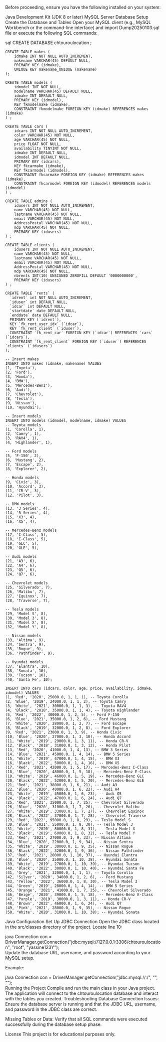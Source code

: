 Before proceeding, ensure you have the following installed on your system:

Java Development Kit (JDK 8 or later)
MySQL Server
Database Setup
Create the Database and Tables
Open your MySQL client (e.g., MySQL Workbench or the command-line interface) and import Dump20250103.sql file or execute the following SQL commands:

sql
    CREATE DATABASE chtouroulocation ;  
    
    CREATE TABLE makes (  
        idmake INT NOT NULL AUTO_INCREMENT,  
        makename VARCHAR(45) DEFAULT NULL,  
        PRIMARY KEY (idmake),  
        UNIQUE KEY makename_UNIQUE (makename)  
    );  
    
    CREATE TABLE models (  
        idmodel INT NOT NULL,  
        modelname VARCHAR(45) DEFAULT NULL,  
        idmake INT DEFAULT NULL,  
        PRIMARY KEY (idmodel),  
        KEY fkmodelmake (idmake),  
        CONSTRAINT fkmodelmake FOREIGN KEY (idmake) REFERENCES makes (idmake)  
    ) ;  
    
    CREATE TABLE cars (  
        idcars INT NOT NULL AUTO_INCREMENT,  
        color VARCHAR(45) NOT NULL,  
        age VARCHAR(45) NOT NULL,  
        price FLOAT NOT NULL,  
        availability TINYINT NOT NULL,  
        idmake INT DEFAULT NULL,  
        idmodel INT DEFAULT NULL,  
        PRIMARY KEY (idcars),  
        KEY fkcarmake (idmake),  
        KEY fkcarmodel (idmodel),  
        CONSTRAINT fkcarmake FOREIGN KEY (idmake) REFERENCES makes (idmake),  
        CONSTRAINT fkcarmodel FOREIGN KEY (idmodel) REFERENCES models (idmodel)  
    ) ;  
    
    CREATE TABLE admins (  
        idusers INT NOT NULL AUTO_INCREMENT,  
        name VARCHAR(45) NOT NULL,  
        lastname VARCHAR(45) NOT NULL,  
        email VARCHAR(45) NOT NULL,  
        AddressPostal VARCHAR(45) NOT NULL,  
        mdp VARCHAR(45) NOT NULL,  
        PRIMARY KEY (idusers)  
    ) ;  
    
    CREATE TABLE clients (  
        idusers INT NOT NULL AUTO_INCREMENT,  
        name VARCHAR(45) NOT NULL,  
        lastname VARCHAR(45) NOT NULL,  
        email VARCHAR(45) NOT NULL,  
        AddressPostal VARCHAR(45) NOT NULL,  
        mdp VARCHAR(45) NOT NULL,  
        nbrents INT(10) UNSIGNED ZEROFILL DEFAULT '0000000000',  
        PRIMARY KEY (idusers)  
    ) ;  
    
    CREATE TABLE `rents` (
      `idrent` int NOT NULL AUTO_INCREMENT,
      `iduser` int DEFAULT NULL,
      `idcar` int DEFAULT NULL,
      `startdate` date DEFAULT NULL,
      `enddate` date DEFAULT NULL,
      PRIMARY KEY (`idrent`),
      KEY `fk_rent_user_idx` (`idcar`),
      KEY `fk_rent_client` (`iduser`),
      CONSTRAINT `fk_rent_car` FOREIGN KEY (`idcar`) REFERENCES `cars` (`idcars`),
      CONSTRAINT `fk_rent_client` FOREIGN KEY (`iduser`) REFERENCES `clients` (`idusers`)
    );
    
    -- Insert makes
    INSERT INTO makes (idmake, makename) VALUES
    (1, 'Toyota'),
    (2, 'Ford'),
    (3, 'Honda'),
    (4, 'BMW'),
    (5, 'Mercedes-Benz'),
    (6, 'Audi'),
    (7, 'Chevrolet'),
    (8, 'Tesla'),
    (9, 'Nissan'),
    (10, 'Hyundai');
    
    -- Insert models
    INSERT INTO models (idmodel, modelname, idmake) VALUES
    -- Toyota models
    (1, 'Corolla', 1),
    (2, 'Camry', 1),
    (3, 'RAV4', 1),
    (4, 'Highlander', 1),
    
    -- Ford models
    (5, 'F-150', 2),
    (6, 'Mustang', 2),
    (7, 'Escape', 2),
    (8, 'Explorer', 2),
    
    -- Honda models
    (9, 'Civic', 3),
    (10, 'Accord', 3),
    (11, 'CR-V', 3),
    (12, 'Pilot', 3),
    
    -- BMW models
    (13, '3 Series', 4),
    (14, '5 Series', 4),
    (15, 'X3', 4),
    (16, 'X5', 4),
    
    -- Mercedes-Benz models
    (17, 'C-Class', 5),
    (18, 'E-Class', 5),
    (19, 'GLC', 5),
    (20, 'GLE', 5),
    
    -- Audi models
    (21, 'A3', 6),
    (22, 'A4', 6),
    (23, 'Q5', 6),
    (24, 'Q7', 6),
    
    -- Chevrolet models
    (25, 'Silverado', 7),
    (26, 'Malibu', 7),
    (27, 'Equinox', 7),
    (28, 'Traverse', 7),
    
    -- Tesla models
    (29, 'Model S', 8),
    (30, 'Model 3', 8),
    (31, 'Model X', 8),
    (32, 'Model Y', 8),
    
    -- Nissan models
    (33, 'Altima', 9),
    (34, 'Sentra', 9),
    (35, 'Rogue', 9),
    (36, 'Pathfinder', 9),
    
    -- Hyundai models
    (37, 'Elantra', 10),
    (38, 'Sonata', 10),
    (39, 'Tucson', 10),
    (40, 'Santa Fe', 10);
    
    INSERT INTO cars (idcars, color, age, price, availability, idmake, idmodel) VALUES
    (1, 'Red', '2020', 25000.0, 1, 1, 1), -- Toyota Corolla
    (2, 'Blue', '2019', 24000.0, 1, 1, 2), -- Toyota Camry
    (3, 'White', '2021', 30000.0, 1, 1, 3), -- Toyota RAV4
    (4, 'Black', '2018', 35000.0, 1, 1, 4), -- Toyota Highlander
    (5, 'Red', '2022', 40000.0, 1, 2, 5), -- Ford F-150
    (6, 'Blue', '2021', 35000.0, 1, 2, 6), -- Ford Mustang
    (7, 'White', '2020', 28000.0, 1, 2, 7), -- Ford Escape
    (8, 'Black', '2019', 32000.0, 1, 2, 8), -- Ford Explorer
    (9, 'Red', '2021', 23000.0, 1, 3, 9), -- Honda Civic
    (10, 'Blue', '2020', 27000.0, 1, 3, 10), -- Honda Accord
    (11, 'White', '2019', 29000.0, 1, 3, 11), -- Honda CR-V
    (12, 'Black', '2018', 31000.0, 1, 3, 12), -- Honda Pilot
    (13, 'Red', '2020', 41000.0, 1, 4, 13), -- BMW 3 Series
    (14, 'Blue', '2021', 45000.0, 1, 4, 14), -- BMW 5 Series
    (15, 'White', '2019', 47000.0, 1, 4, 15), -- BMW X3
    (16, 'Black', '2022', 50000.0, 1, 4, 16), -- BMW X5
    (17, 'Red', '2021', 42000.0, 1, 5, 17), -- Mercedes-Benz C-Class
    (18, 'Blue', '2020', 48000.0, 1, 5, 18), -- Mercedes-Benz E-Class
    (19, 'White', '2019', 46000.0, 1, 5, 19), -- Mercedes-Benz GLC
    (20, 'Black', '2022', 52000.0, 1, 5, 20), -- Mercedes-Benz GLE
    (21, 'Red', '2021', 38000.0, 1, 6, 21), -- Audi A3
    (22, 'Blue', '2020', 40000.0, 1, 6, 22), -- Audi A4
    (23, 'White', '2019', 45000.0, 1, 6, 23), -- Audi Q5
    (24, 'Black', '2022', 47000.0, 1, 6, 24), -- Audi Q7
    (25, 'Red', '2021', 35000.0, 1, 7, 25), -- Chevrolet Silverado
    (26, 'Blue', '2020', 31000.0, 1, 7, 26), -- Chevrolet Malibu
    (27, 'White', '2019', 33000.0, 1, 7, 27), -- Chevrolet Equinox
    (28, 'Black', '2022', 37000.0, 1, 7, 28), -- Chevrolet Traverse
    (29, 'Red', '2022', 95000.0, 1, 8, 29), -- Tesla Model S
    (30, 'Blue', '2021', 55000.0, 1, 8, 30), -- Tesla Model 3
    (31, 'White', '2020', 80000.0, 1, 8, 31), -- Tesla Model X
    (32, 'Black', '2019', 60000.0, 1, 8, 32), -- Tesla Model Y
    (33, 'Red', '2021', 27000.0, 1, 9, 33), -- Nissan Altima
    (34, 'Blue', '2020', 22000.0, 1, 9, 34), -- Nissan Sentra
    (35, 'White', '2019', 30000.0, 1, 9, 35), -- Nissan Rogue
    (36, 'Black', '2022', 32000.0, 1, 9, 36), -- Nissan Pathfinder
    (37, 'Red', '2021', 20000.0, 1, 10, 37), -- Hyundai Elantra
    (38, 'Blue', '2020', 25000.0, 1, 10, 38), -- Hyundai Sonata
    (39, 'White', '2019', 27000.0, 1, 10, 39), -- Hyundai Tucson
    (40, 'Black', '2022', 30000.0, 1, 10, 40), -- Hyundai Santa Fe
    (41, 'Grey', '2021', 32000.0, 1, 1, 1), -- Toyota Corolla
    (42, 'Silver', '2020', 34000.0, 1, 2, 6), -- Ford Mustang
    (43, 'Yellow', '2022', 36000.0, 1, 8, 30), -- Tesla Model 3
    (44, 'Green', '2019', 28000.0, 1, 4, 14), -- BMW 5 Series
    (45, 'Orange', '2021', 41000.0, 1, 7, 25), -- Chevrolet Silverado
    (46, 'Beige', '2020', 39000.0, 1, 5, 18), -- Mercedes-Benz E-Class
    (47, 'Purple', '2019', 30000.0, 1, 3, 11), -- Honda CR-V
    (48, 'Brown', '2022', 46000.0, 1, 6, 24), -- Audi Q7
    (49, 'Pink', '2021', 28000.0, 1, 9, 35), -- Nissan Rogue
    (50, 'White', '2020', 31000.0, 1, 10, 38); -- Hyundai Sonata


Java Configuration
Set Up JDBC Connection
Open the JDBC class located in the src/classes directory of the project. Locate line 10:

java
Connection con = DriverManager.getConnection("jdbc:mysql://127.0.0.1:3306/chtouroulocation", "root", "yassine123Y");  
Update the database URL, username, and password according to your MySQL setup.

Example:

java
Connection con = DriverManager.getConnection("jdbc:mysql://<your-host>:<your-port>/<your-database>", "<your-username>", "<your-password>");  
Running the Project
Compile and run the main class in your Java project.
The application will connect to the chtouroulocation database and interact with the tables you created.
Troubleshooting
Database Connection Issues:
Ensure the database server is running and that the JDBC URL, username, and password in the JDBC class are correct.

Missing Tables or Data:
Verify that all SQL commands were executed successfully during the database setup phase.

License
This project is for educational purposes only.
